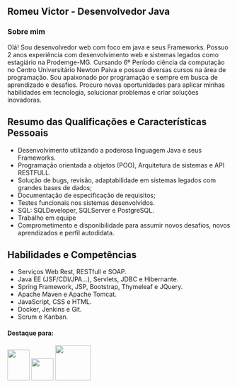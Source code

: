 ## Romeu Victor - Desenvolvedor Java

### Sobre mim  
  Olá! Sou desenvolvedor web com foco em java e seus Frameworks.
Possuo 2 anos experiência com desenvolvimento web e sistemas legados como estagiário na Prodemge-MG.
Cursando 6º Período ciência da computação no Centro Universitário Newton Paiva e possuo diversas cursos na área de programação. 
Sou apaixonado por programação e sempre em busca de aprendizado e desafios. 
Procuro novas oportunidades para aplicar minhas habilidades em tecnologia, solucionar problemas e criar soluções inovadoras.


## Resumo das Qualificações e Características Pessoais
- Desenvolvimento utilizando a poderosa linguagem Java e seus Frameworks.
- Programação orientada a objetos (POO), Arquitetura de sistemas e API RESTFULL.
- Solução de bugs, revisão, adaptabilidade em sistemas legados com grandes bases de dados;
- Documentação de especificação de requisitos;
- Testes funcionais nos sistemas desenvolvidos.
- SQL: SQLDeveloper, SQLServer e PostgreSQL.
- Trabalho em equipe
- Comprometimento e disponibilidade para assumir novos desafios, novos aprendizados e perfil autodidata.


## Habilidades e Competências
-  Serviços Web Rest, RESTfull e SOAP.
-  Java EE (JSF/CDI/JPA...), Servlets, JDBC e Hibernante.
-  Spring Framework, JSP, Bootstrap, Thymeleaf e JQuery.
-  Apache Maven e Apache Tomcat.
-  JavaScript, CSS e HTML.
-  Docker, Jenkins e Git.
-  Scrum e Kanban.

#### Destaque para:
<div>
  <img width='50' height='70' src="https://cdn.jsdelivr.net/gh/devicons/devicon/icons/java/java-original-wordmark.svg" />
  <img  width='50' height='50' src="https://cdn.jsdelivr.net/gh/devicons/devicon/icons/spring/spring-original-wordmark.svg" />
  <img width='80' height='80' src="https://cdn.jsdelivr.net/gh/devicons/devicon/icons/amazonwebservices/amazonwebservices-original-wordmark.svg" /> 
               
</div>          




        



